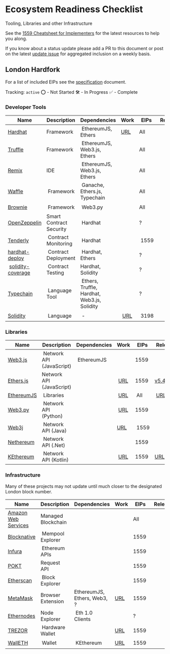 # Ecosystem Readiness Checklist
Tooling, Libraries and other Infrastructure

See the [1559 Cheatsheet for Implementers](https://hackmd.io/4YVYKxxvRZGDto7aq7rVkg?view) for the latest resources to help you along.

If you know about a status update please add a PR to this document or post on the latest [update issue](https://github.com/ethereum/eth1.0-specs/issues/198) for aggregated inclusion on a weekly basis.

## London Hardfork

For a list of included EIPs see the [specification](./mainnet-upgrades/london.md) document.

Tracking: `active`
⭕ - Not Started
🛠️ - In Progress
✅ - Complete

### Developer Tools

| Name | Description | Dependencies | Work | EIPs | Release | Status
|---|---|---|---|---|---|---|
| [Hardhat][hardhat-link] | Framework | EthereumJS, Ethers | [URL][hardhat-work] | All |  | 🛠️ 
| [Truffle][truffle-link] | Framework | EthereumJS, Web3.js, Ethers |  | All | | ⭕
| [Remix][remix-link] | IDE | EthereumJS, Web3.js, Ethers |  | All |  | ⭕
| [Waffle][waffle-link] | Framework | Ganache, Ethers.js, Typechain |  | All | | ⭕
| [Brownie][brownie-link] | Framework | Web3.py |  | All | | ⭕
| [OpenZeppelin][oz-link] | Smart Contract Security | Hardhat |  | ? | | ⭕
| [Tenderly][tenderly-link] | Contract Monitoring | Hardhat |  | 1559 | | ⭕
| [hardhat-deploy][hardhat-deploy-link] | Contract Deployment | Hardhat, Ethers |  | ? | | ⭕
| [solidity-coverage][solidity-coverage-link] | Contract Testing | Hardhat, Solidity |  | ? | | ⭕
| [Typechain][typechain-link] | Language Tool | Ethers, Truffle, Hardhat, Web3.js, Solidity |  | ? | | ⭕
| [Solidity][solidity-link] | Language | - | [URL][solidity-work] | 3198 |  | 🛠️ 

[hardhat-link]: https://github.com/nomiclabs/hardhat
[hardhat-work]: https://github.com/nomiclabs/hardhat/projects/8
[truffle-link]: https://github.com/trufflesuite/truffle
[remix-link]: https://github.com/ethereum/remix-project
[waffle-link]: https://github.com/EthWorks/Waffle
[brownie-link]: https://github.com/eth-brownie/brownie
[oz-link]: https://github.com/OpenZeppelin
[tenderly-link]: https://github.com/Tenderly
[hardhat-deploy-link]: https://github.com/wighawag/hardhat-deploy
[solidity-coverage-link]: https://github.com/sc-forks/solidity-coverage
[typechain-link]: https://github.com/ethereum-ts/TypeChain
[solidity-link]: http://soliditylang.eth
[solidity-work]: https://github.com/ethereum/solidity/issues/11390


### Libraries

| Name | Description | Dependencies | Work | EIPs | Release | Status
|---|---|---|---|---|---|---|
| [Web3.js][web3js-link] | Network API (JavaScript) | EthereumJS |  | 1559 |  | 🛠️
| [Ethers.js][ethers-link] | Network API (JavaScript) |  | [URL][ethers-work] | 1559 |[v5.4.1][ethers-release]  | 🛠️ 
| [EthereumJS][ethereumjs-link] | Libraries |  | [URL][ethereumjs-work] | All | [URL][ethereumjs-release] | ✅
| [Web3.py][web3py-link] | Network API (Python) |  | [URL][web3py-work] | 1559 |  |🛠️ 
| [Web3j][web3j-link] | Network API (Java) |  | [URL][web3j-work] | 1559 |  | 🛠️ 
| [Nethereum][nethereum-link] | Network API (.Net) |  |  | 1559 |  | ⭕
| [KEthereum][kethereum-link] | Network API (Kotlin) | | [URL][kethereum-work] | 1559 |[URL][kethereum-release]  |✅


[web3js-link]: https://github.com/ChainSafe/web3.js
[ethers-link]: https://github.com/ethers-io/ethers.js
[ethers-work]: https://github.com/ethers-io/ethers.js/issues/1610
[ethers-release]: https://github.com/ethers-io/ethers.js/releases/tag/v5.4.1
[ethereumjs-link]: https://github.com/ethereumjs/ethereumjs-monorepo
[ethereumjs-work]: https://github.com/ethereumjs/ethereumjs-monorepo/issues/1211
[ethereumjs-release]: https://github.com/ethereumjs/ethereumjs-monorepo/pull/1263
[web3py-link]: https://github.com/ethereum/web3.py
[web3py-work]: https://github.com/ethereum/web3.py/issues/1835
[web3j-link]: https://github.com/web3j/web3j
[web3j-work]: https://github.com/web3j/web3j/pull/1417
[nethereum-link]: https://github.com/Nethereum/Nethereum
[kethereum-link]: https://github.com/komputing/KEthereum
[kethereum-work]: https://github.com/komputing/KEthereum/issues/101
[kethereum-release]: https://github.com/komputing/KEthereum/commit/8c1386853301e792f798d148677812c04ff0e434

### Infrastructure

Many of these projects may not update until much closer to the designated London block number.

| Name | Description | Dependencies | Work | EIPs | Release | Status
|---|---|---|---|---|---|---|
| [Amazon Web Services][AWS-link] | Managed Blockchain |  |  | All |  | ⭕ 
| [Blocknative][blocknative-link] | Mempool Explorer |  |  | 1559 |  | ⭕ 
| [Infura][infura-link] | Ethereum APIs |  |  | 1559 |  | ⭕ 
| [POKT][pocket-link] | Request API |  |  | 1559 |  | ⭕ 
| [Etherscan][etherscan-link] | Block Explorer |  |  | 1559 |  | ⭕ 
| [MetaMask][metamask-link] | Browser Extension | EthereumJS, Ethers, Web3, ? | [URL][metamask-work] | 1559 |  | 🛠️ 
| [Ethernodes][ethernodes-link] | Node Explorer | Eth 1.0 Clients |  | ? |  | ⭕ 
| [TREZOR][trezor-link] | Hardware Wallet |  | [URL][trezor-work] | 1559 |  | 🛠️ 
| [WallETH][walleth-link] | Wallet | KEthereum | [URL][walleth-work] | 1559 |  | 🛠️  

[AWS-link]: https://aws.amazon.com/managed-blockchain/
[blocknative-link]: https://github.com/blocknative
[infura-link]: https://github.com/INFURA
[pocket-link]: https://pokt.network/
[etherscan-link]: https://github.com/etherscan
[metamask-link]: https://github.com/MetaMask
[metamask-work]: https://github.com/MetaMask/metamask-mobile/issues/2571
[ethernodes-link]: https://www.ethernodes.org/
[trezor-link]: https://trezor.io
[trezor-work]: https://github.com/trezor/trezor-firmware/issues/1604
[walleth-link]: https://walleth.org
[walleth-work]: https://github.com/walleth/walleth/issues/523

